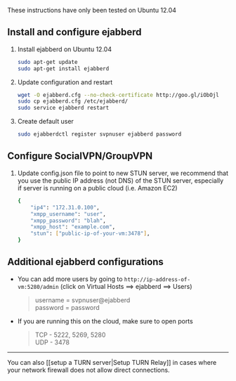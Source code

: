 These instructions have only been tested on Ubuntu 12.04

## Install and configure ejabberd

1.  Install ejabberd on Ubuntu 12.04

    ```bash
    sudo apt-get update
    sudo apt-get install ejabberd
    ```

2.  Update configuration and restart

    ```bash
    wget -O ejabberd.cfg --no-check-certificate http://goo.gl/iObOjl
    sudo cp ejabberd.cfg /etc/ejabberd/
    sudo service ejabberd restart
    ```

3.  Create default user

    ```bash
    sudo ejabberdctl register svpnuser ejabberd password
    ```

## Configure SocialVPN/GroupVPN

1.  Update config.json file to point to new STUN
    server, we recommend that you use the public IP address (not DNS) of the 
    STUN server, especially if server is running on a public cloud (i.e. 
    Amazon EC2)

    ```bash
    {
        "ip4": "172.31.0.100",
        "xmpp_username": "user",
        "xmpp_password": "blah",
        "xmpp_host": "example.com",
        "stun": ["public-ip-of-your-vm:3478"],
    }
    ```

## Additional ejabberd configurations

-   You can add more users by going to `http://ip-address-of-vm:5280/admin`
    (click on Virtual Hosts ==\> ejabberd ==\> Users)

    >   username = svpnuser@ejabberd  
    >   password = password

-   If you are running this on the cloud, make sure to open ports

    > TCP - 5222, 5269, 5280  
    > UDP - 3478

---

You can also [[setup a TURN server|Setup TURN Relay]] in cases where your
network firewall does not allow direct connections.
